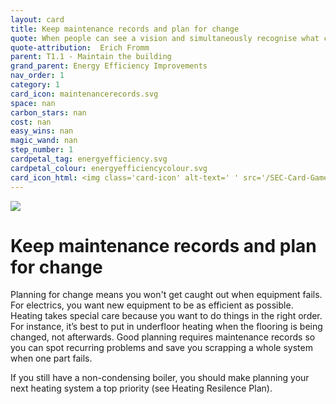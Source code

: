 ```yaml
---
layout: card
title: Keep maintenance records and plan for change
quote: When people can see a vision and simultaneously recognise what can be done step by step... they will begin to feel encouragement and enthusiasm.
quote-attribution:  Erich Fromm 
parent: T1.1 - Maintain the building
grand_parent: Energy Efficiency Improvements 
nav_order: 1
category: 1
card_icon: maintenancerecords.svg
space: nan
carbon_stars: nan
cost: nan
easy_wins: nan
magic_wand: nan
step_number: 1
cardpetal_tag: energyefficiency.svg
cardpetal_colour: energyefficiencycolour.svg
card_icon_html: <img class='card-icon' alt-text=' ' src='/SEC-Card-Game/graphics/card_icons/maintenancerecords.svg'>
---
```


<img class='card-icon' alt-text=' ' src='/SEC-Card-Game/graphics/card_icons/maintenancerecords.svg'>
<h1>Keep maintenance records and plan for change</h1>

<p>Planning for change means you won't get caught out when equipment fails.  For electrics, you want new equipment to be as efficient as possible.  Heating takes special care because you want to do things in the right order.  For instance, it’s best to put in underfloor heating when the flooring is being changed, not afterwards.  Good planning requires  maintenance records so you can spot recurring problems and save you scrapping a whole system when one part fails. </p><p>If you still have a non-condensing boiler, you should make planning your next heating system a top priority (see Heating Resilence Plan).</p> 

